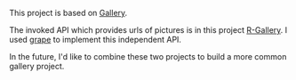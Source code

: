 This project is based on [Gallery](https://github.com/blueimp/Gallery).


The invoked API which provides urls of pictures is in this project [R-Gallery](https://github.com/biaobiaoqi/R-Gallery). I used [grape](https://github.com/intridea/grape) to implement this independent API.

In the future, I'd like to combine these two projects to build a more common  gallery project.